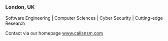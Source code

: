 ### London, UK
Software Engineering | Computer Sciences | Cyber Security | Cutting-edge Research

Contact via our homepage www.callansm.com
